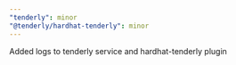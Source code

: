 ```yaml
---
"tenderly": minor
"@tenderly/hardhat-tenderly": minor
---
```


Added logs to tenderly service and hardhat-tenderly plugin
